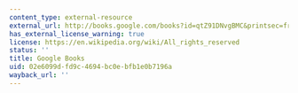 ```yaml
---
content_type: external-resource
external_url: http://books.google.com/books?id=qtZ91DNvgBMC&printsec=frontcover&source=gbs_atb#v=onepage&q&f=false
has_external_license_warning: true
license: https://en.wikipedia.org/wiki/All_rights_reserved
status: ''
title: Google Books
uid: 02e6099d-fd9c-4694-bc0e-bfb1e0b7196a
wayback_url: ''
---
```

